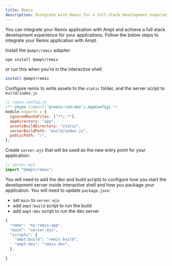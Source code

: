 ```yaml
---
title: Remix
description: Integrate with Remix for a full-stack development experience.
---
```


You can integrate your Remix application with Ampt and achieve a full stack development experience for your applications. Follow the below steps to integrate your Remix application with Ampt.

Install the `@ampt/remix` adapter:

```bash
npm install @ampt/remix
```

or run this when you’re in the interactive shell:

```bash
install @ampt/remix
```

Configure remix to write assets to the `static` folder, and the server script to `build/index.js`

```javascript
// remix.config.js
/** @type {import('@remix-run/dev').AppConfig} */
module.exports = {
  ignoredRouteFiles: ["**/.*"],
  appDirectory: "app",
  assetsBuildDirectory: "static",
  serverBuildPath: "build/index.js",
  publicPath: "/",
};
```

Create `server.mjs` that will be used as the new entry point for your application:

```javascript
// server.mjs
import "@ampt/remix";
```

You will need to add the dev and build scripts to configure how you start the development server inside interactive shell and how you package your application. You will need to update `package.json`:

- set `main` to `server.mjs`
- add `ampt:build` script to run the build
- add `ampt:dev` script to run the dev server

```javascript
{
  "name": "my-remix-app",
  "main": "server.mjs",
  "scripts": {
    "ampt:build": "remix build",
    "ampt:dev": "remix dev",
  },
  ...
}
```
